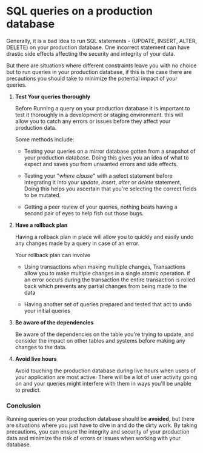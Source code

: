 # SQL queries on a production database

Generally, it is a bad idea to run SQL statements - (UPDATE, INSERT, ALTER, DELETE) on your production database. One incorrect statement can have drastic side effects affecting the security and integrity of your data.

But there are situations where different constraints leave you with no choice but to run queries in your production database, if this is the case there are precautions you should take to minimize the potential impact of your queries.

1. **Test Your queries thoroughly**
    
    Before Running a query on your production database it is important to test it thoroughly in a development or staging environment. this will allow you to catch any errors or issues before they affect your production data.
    
    Some methods include:
    
    * Testing your queries on a mirror database gotten from a snapshot of your production database. Doing this gives you an idea of what to expect and saves you from unwanted errors and side effects.
        
    * Testing your "*where clause*" with a select statement before integrating it into your *update*, *insert*, *alter* or *delete* statement, Doing this helps you ascertain that you're selecting the correct fields to be mutated.
        
    * Getting a peer review of your queries, nothing beats having a second pair of eyes to help fish out those bugs.
        
2. **Have a rollback plan**
    
    Having a rollback plan in place will allow you to quickly and easily undo any changes made by a query in case of an error.
    
    Your rollback plan can involve
    
    * Using transactions when making multiple changes, Transactions allow you to make multiple changes in a single atomic operation. if an error occurs during the transaction the entire transaction is rolled back which prevents any partial changes from being made to the data
        
    * Having another set of queries prepared and tested that act to undo your initial queries
        
3. **Be aware of the dependencies**
    
    Be aware of the dependencies on the table you're trying to update, and consider the impact on other tables and systems before making any changes to the data.
    
4. **Avoid live hours**
    
    Avoid touching the production database during live hours when users of your application are most active. There will be a lot of user activity going on and your queries might interfere with them in ways you'll be unable to predict.
    

### Conclusion

Running queries on your production database should be **avoided**, but there are situations where you just have to dive in and do the dirty work. By taking precautions, you can ensure the integrity and security of your production data and minimize the risk of errors or issues when working with your database.